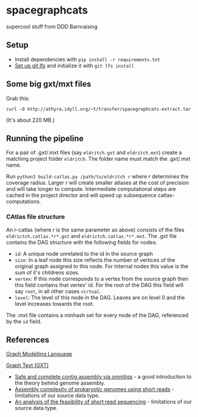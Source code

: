 # spacegraphcats

supercool stuff from DDD Barnraising

## Setup

* Install dependencies with `pip install -r requirements.txt`
* [Set up git lfs](https://git-lfs.github.com/) and initialize it with
  `git lfs install`

## Some big gxt/mxt files

Grab this:

    curl -O http://athyra.idyll.org/~t/transfer/spacegraphcats-extract.tar 

(It's about 220 MB.)

## Running the pipeline

For a pair of .gxt/.mxt files (say `eldritch.gxt` and `eldritch.mxt`) create
a matching project folder `eldritch`. The folder name must match the .gxt/.mxt name.

Run `python3 build-catlas.py /path/to/eldritch r` where *r* determines the coverage
radius. Larger *r* will create smaller atlases at the cost of precision and will
take longer to compute. Intermediate computational steps are cached in the project
director and will speed up subsequence catlas-computations.

### CAtlas file structure

An r-catlas (where *r* is the same parameter as above) consists of the files `eldrictch.catlas.*r*.gxt`
and `eldrictch.catlas.*r*.mxt`. The .gxt file contains the DAG structure with the following fields for nodes:
* `id`: A unique node unrelated to the id in the source graph
* `size`: In a leaf node this size reflects the number of vertices of the original graph assigned to this node.
  For internal nodes this value is the sum of it's childrens sizes.
* `vertex`: If this node corresponds to a vertex from the source graph then this field contains that vertex' id.
			For the root of the DAG this field will say `root`, in all other cases `virtual`.
* `level`: The level of this node in the DAG. Leaves are on level 0 and the level increases towards the root.

The .mxt file contains a minhash set for every node of the DAG, referenced by the `id` field.

## References

[Graph Modelling Language](https://en.wikipedia.org/wiki/Graph_Modelling_Language)

[Graph Text (GXT)](https://github.com/spacegraphcats/spacegraphcats/blob/master/spacegraphcats/parser-examples/README.md)

- [Safe and complete contig assembly via omnitigs](http://arxiv.org/abs/1601.02932) - a good introduction to the theory behind genome assembly.
- [Assembly complexity of prokaryotic genomes using short reads](http://bmcbioinformatics.biomedcentral.com/articles/10.1186/1471-2105-11-21) - limitations of our source data type.
- [An analysis of the feasibility of short read sequencing](https://www.ncbi.nlm.nih.gov/pmc/articles/PMC1278949/) - limitations of our source data type.
